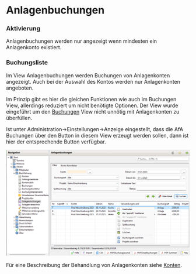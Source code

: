 # Anlagenbuchungen

### Aktivierung

Anlagenbuchungen werden nur angezeigt wenn mindesten ein Anlagenkonto existiert.

### Buchungsliste

Im View Anlagenbuchungen werden Buchungen von Anlagenkonten angezeigt. Auch bei der Auswahl des Kontos werden nur Anlagenkonten angeboten.

Im Prinzip gibt es hier die gleichen Funktionen wie auch im Buchungen View, allerdings reduziert um nicht benötigte Optionen. Der View wurde eingeführt um den [Buchungen](buchungen.md) View nicht unnötig mit Anlagenkonten zu überfüllen.

Ist unter Administration->Einstellungen->Anzeige eingestellt, dass die AfA Buchungen über den Button in diesem View erzeugt werden sollen, dann ist hier der entsprechende Button verfügbar.

![](img/AnlagenbuchungenListeView.png)

Für eine Beschreibung der Behandlung von Anlagenkonten siehe [Konten](konten.md).
